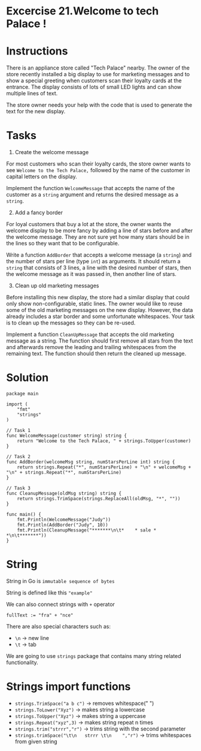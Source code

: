 
# Excercise 21.Welcome to tech Palace !

# Instructions
There is an appliance store called "Tech Palace" nearby. The owner of the store recently installed a big display to use for marketing messages and to show a special greeting when customers scan their loyalty cards at the entrance. The display consists of lots of small LED lights and can show multiple lines of text.

The store owner needs your help with the code that is used to generate the text for the new display.


# Tasks
1. Create the welcome message

For most customers who scan their loyalty cards, the store owner wants to see `Welcome to the Tech Palace,` followed by the name of the customer in capital letters on the display.

Implement the function `WelcomeMessage` that accepts the name of the customer as a `string` argument and returns the desired message as a `string`.

2. Add a fancy border

For loyal customers that buy a lot at the store, the owner wants the welcome display to be more fancy by adding a line of stars before and after the welcome message. They are not sure yet how many stars should be in the lines so they want that to be configurable.

Write a function `AddBorder` that accepts a welcome message (a `string`) and the number of stars per line (type `int`) as arguments. It should return a `string` that consists of 3 lines, a line with the desired number of stars, then the welcome message as it was passed in, then another line of stars.

3. Clean up old marketing messages

Before installing this new display, the store had a similar display that could only show non-configurable, static lines. The owner would like to reuse some of the old marketing messages on the new display. However, the data already includes a star border and some unfortunate whitespaces. Your task is to clean up the messages so they can be re-used.

Implement a function `CleanUpMessage` that accepts the old marketing message as a string. The function should first remove all stars from the text and afterwards remove the leading and trailing whitespaces from the remaining text. The function should then return the cleaned up message.

# Solution
``` 
package main

import (
	"fmt"
	"strings"
)

// Task 1
func WelcomeMessage(customer string) string {
	return "Welcome to the Tech Palace, " + strings.ToUpper(customer)
}

// Task 2
func AddBorder(welcomeMsg string, numStarsPerLine int) string {
	return strings.Repeat("*", numStarsPerLine) + "\n" + welcomeMsg + "\n" + strings.Repeat("*", numStarsPerLine)
}

// Task 3
func CleanupMessage(oldMsg string) string {
	return strings.TrimSpace(strings.ReplaceAll(oldMsg, "*", ""))
}

func main() {
	fmt.Println(WelcomeMessage("Judy"))
	fmt.Println(AddBorder("Judy", 10))
	fmt.Println(CleanupMessage("*******\n\t*	* sale *	*\n\t*******"))
}
```

# String
String in Go is `immutable sequence of bytes`

String is defined like this `"example"`

We can also connect strings with `+` operator
```
fullText := "fra" + "nce" 
```

There are also special characters such as:
- `\n` -> new line
- `\t` -> tab

We are going to use `strings` package that contains many string related functionality.

# Strings import functions
- `strings.TrimSpace("a b c")` -> removes whitespace(" ")
- `strings.ToLower("Xyz")` -> makes string a lowercase
- `strings.ToUpper("Xyz")` -> makes string a uppercase
- `strings.Repeat("xyz",3)`  -> makes string repeat n times    
- `strings.trim("strrr","r")` -> trims string with the second parameter
- `strings.trimSpace("\t\n   strrr \t\n    ","r")` -> trims whitespaces from given string